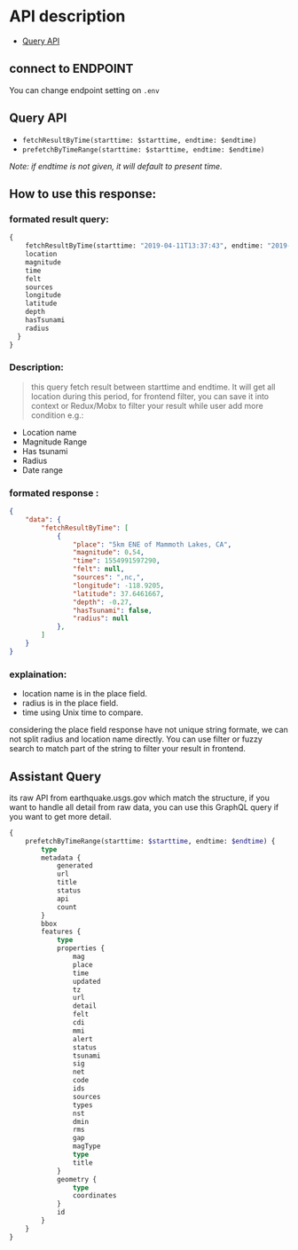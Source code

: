 # API description

* [Query API](#query-api)


## connect to ENDPOINT
You can change endpoint setting on `.env`

## Query API

 - `fetchResultByTime(starttime: $starttime, endtime: $endtime)`
 - `prefetchByTimeRange(starttime: $starttime, endtime: $endtime)`

_Note: if endtime is not given, it will default to present time._

## How to use this response:

### formated result query:

```graphql
{
    fetchResultByTime(starttime: "2019-04-11T13:37:43", endtime: "2019-04-11T14:37:43"){
    location
    magnitude
    time
    felt
    sources
    longitude
    latitude
    depth
    hasTsunami
    radius
  }
}

```
### Description:

> this query fetch result between starttime and endtime. It will get all location during this period, for frontend filter, you can save it into context or Redux/Mobx to filter your result while user add more condition e.g.:
- Location name
- Magnitude Range
- Has tsunami
- Radius
- Date range

### formated response :
```json
{
    "data": {
        "fetchResultByTime": [
            {
                "place": "5km ENE of Mammoth Lakes, CA",
                "magnitude": 0.54,
                "time": 1554991597290,
                "felt": null,
                "sources": ",nc,",
                "longitude": -118.9205,
                "latitude": 37.6461667,
                "depth": -0.27,
                "hasTsunami": false,
                "radius": null
            },
        ]
    }
}

```
### explaination:

- location name is in the place field.
- radius is in the place field.
- time using Unix time to compare.

considering the place field response have not unique string formate, we can not split radius and location name directly. You can use filter or fuzzy search to match part of the string to filter your result in frontend.


## Assistant Query
its raw API from earthquake.usgs.gov which match the structure, if you want to handle all detail from raw data, you can use this GraphQL query if you want to get more detail.

```graphql
{
    prefetchByTimeRange(starttime: $starttime, endtime: $endtime) {
        type
        metadata {
            generated
            url
            title
            status
            api
            count
        }
        bbox
        features {
            type
            properties {
                mag
                place
                time
                updated
                tz
                url
                detail
                felt
                cdi
                mmi
                alert
                status
                tsunami
                sig
                net
                code
                ids
                sources
                types
                nst
                dmin
                rms
                gap
                magType
                type
                title
            }
            geometry {
                type
                coordinates
            }
            id
        }
    }
}
```